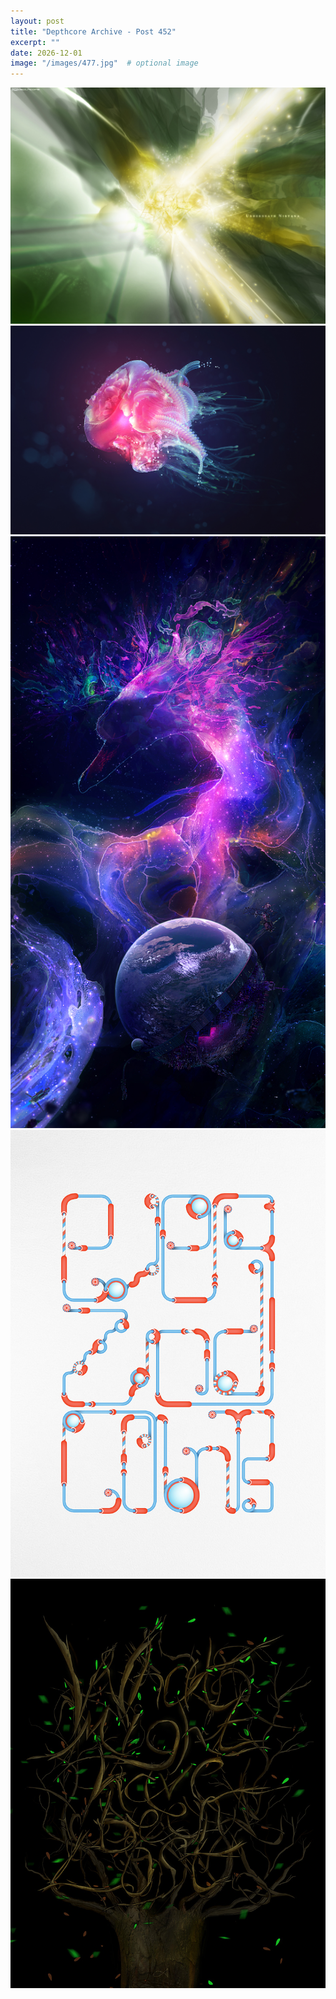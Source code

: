 ```yaml
---
layout: post
title: "Depthcore Archive - Post 452"
excerpt: ""
date: 2026-12-01
image: "/images/477.jpg"  # optional image
---
```


<img src="/images/477.jpg">
<img src="/images/4771_in_motion.jpg" alt="4771_in_motion.jpg"/>
<img src="/images/4772_godmother.jpg" alt="4772_godmother.jpg"/>
<img src="/images/4775_every_2nd_counts.jpg" alt="4775_every_2nd_counts.jpg"/>
<img src="/images/4777_what_might_have_been_lost.jpg" alt="4777_what_might_have_been_lost.jpg"/>
